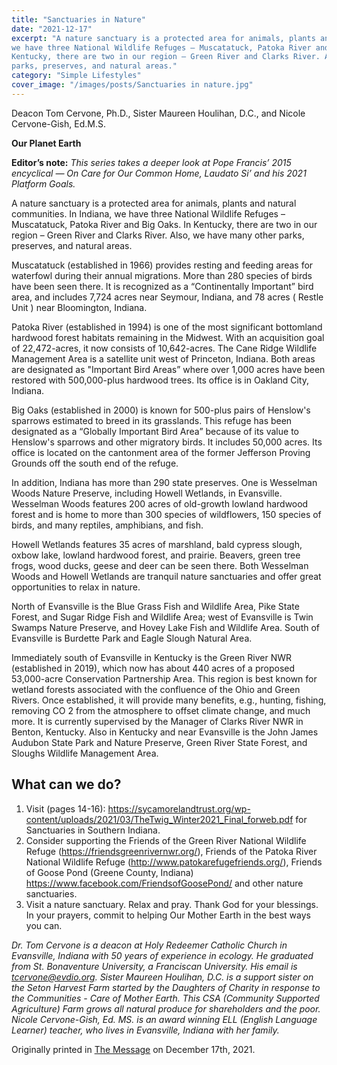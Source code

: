 ```yaml
---
title: "Sanctuaries in Nature"
date: "2021-12-17"
excerpt: "A nature sanctuary is a protected area for animals, plants and natural communities. In Indiana,
we have three National Wildlife Refuges – Muscatatuck, Patoka River and Big Oaks. In
Kentucky, there are two in our region – Green River and Clarks River. Also, we have many other
parks, preserves, and natural areas."
category: "Simple Lifestyles"
cover_image: "/images/posts/Sanctuaries in nature.jpg"
---
```


Deacon Tom Cervone, Ph.D., Sister Maureen Houlihan, D.C., and Nicole Cervone-Gish, Ed.M.S.

**Our Planet Earth**

**Editor’s note:**
_This series takes a deeper look at Pope Francis’ 2015 encyclical ― On Care for Our Common
Home, Laudato Si’ and his 2021 Platform Goals._

A nature sanctuary is a protected area for animals, plants and natural communities. In Indiana,
we have three National Wildlife Refuges – Muscatatuck, Patoka River and Big Oaks. In
Kentucky, there are two in our region – Green River and Clarks River. Also, we have many other
parks, preserves, and natural areas.

Muscatatuck (established in 1966) provides resting and feeding areas for waterfowl during their
annual migrations. More than 280 species of birds have been seen there. It is recognized as a
“Continentally Important” bird area, and includes 7,724 acres near Seymour, Indiana, and 78
acres ( Restle Unit ) near Bloomington, Indiana.

Patoka River (established in 1994) is one of the most significant bottomland hardwood forest
habitats remaining in the Midwest. With an acquisition goal of 22,472-acres, it now consists of
10,642-acres. The Cane Ridge Wildlife Management Area is a satellite unit west of Princeton,
Indiana. Both areas are designated as &quot;Important Bird Areas” where over 1,000 acres have been
restored with 500,000-plus hardwood trees. Its office is in Oakland City, Indiana.

Big Oaks (established in 2000) is known for 500-plus pairs of Henslow&#39;s sparrows estimated to
breed in its grasslands. This refuge has been designated as a “Globally Important Bird Area”
because of its value to Henslow&#39;s sparrows and other migratory birds. It includes 50,000 acres.
Its office is located on the cantonment area of the former Jefferson Proving Grounds off the
south end of the refuge.

In addition, Indiana has more than 290 state preserves. One is Wesselman Woods Nature
Preserve, including Howell Wetlands, in Evansville. Wesselman Woods features 200 acres of
old-growth lowland hardwood forest and is home to more than 300 species of wildflowers, 150
species of birds, and many reptiles, amphibians, and fish.

Howell Wetlands features 35 acres of marshland, bald cypress slough, oxbow lake, lowland
hardwood forest, and prairie. Beavers, green tree frogs, wood ducks, geese and deer can be seen
there. Both Wesselman Woods and Howell Wetlands are tranquil nature sanctuaries and offer
great opportunities to relax in nature.

North of Evansville is the Blue Grass Fish and Wildlife Area, Pike State Forest, and Sugar Ridge
Fish and Wildlife Area; west of Evansville is Twin Swamps Nature Preserve, and Hovey Lake
Fish and Wildlife Area. South of Evansville is Burdette Park and Eagle Slough Natural Area.

Immediately south of Evansville in Kentucky is the Green River NWR (established in 2019),
which now has about 440 acres of a proposed 53,000-acre Conservation Partnership Area. This
region is best known for wetland forests associated with the confluence of the Ohio and Green
Rivers. Once established, it will provide many benefits, e.g., hunting, fishing, removing CO 2
from the atmosphere to offset climate change, and much more. It is currently supervised by the
Manager of Clarks River NWR in Benton, Kentucky. Also in Kentucky and near Evansville is
the John James Audubon State Park and Nature Preserve, Green River State Forest, and Sloughs
Wildlife Management Area.

## What can we do?

1. Visit (pages 14-16): https://sycamorelandtrust.org/wp-content/uploads/2021/03/TheTwig_Winter2021_Final_forweb.pdf for Sanctuaries in Southern Indiana.
2. Consider supporting the Friends of the Green River National Wildlife Refuge
   (https://friendsgreenrivernwr.org/), Friends of the Patoka River National Wildlife Refuge
   (http://www.patokarefugefriends.org/), Friends of Goose Pond (Greene County, Indiana)
   https://www.facebook.com/FriendsofGoosePond/ and other nature sanctuaries.
3. Visit a nature sanctuary. Relax and pray. Thank God for your blessings. In your prayers, commit
   to helping Our Mother Earth in the best ways you can.

_Dr. Tom Cervone is a deacon at Holy Redeemer Catholic Church in Evansville, Indiana with 50
years of experience in ecology. He graduated from St. Bonaventure University, a Franciscan
University. His email is tcervone@evdio.org. Sister Maureen Houlihan, D.C. is a support sister
on the Seton Harvest Farm started by the Daughters of Charity in response to the Communities -
Care of Mother Earth. This CSA (Community Supported Agriculture) Farm grows all natural
produce for shareholders and the poor. Nicole Cervone-Gish, Ed. MS. is an award winning ELL
(English Language Learner) teacher, who lives in Evansville, Indiana with her family._

Originally printed in [The Message](https://evdiomessage.org/) on December 17th, 2021.

